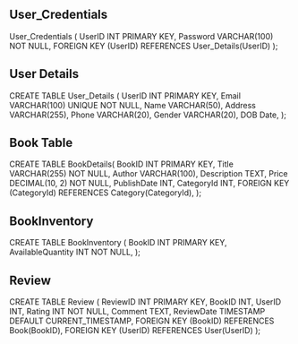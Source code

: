 ## User_Credentials
User_Credentials (
    UserID INT PRIMARY KEY,
    Password VARCHAR(100) NOT NULL,
    FOREIGN KEY (UserID) REFERENCES User_Details(UserID)
);

## User Details
CREATE TABLE User_Details (
    UserID INT PRIMARY KEY,
    Email VARCHAR(100) UNIQUE NOT NULL,
    Name VARCHAR(50),
    Address VARCHAR(255),
    Phone VARCHAR(20),
    Gender VARCHAR(20),
    DOB Date,
);

## Book Table
CREATE TABLE BookDetails(
    BookID INT PRIMARY KEY,
    Title VARCHAR(255) NOT NULL,
    Author VARCHAR(100),
    Description TEXT,
    Price DECIMAL(10, 2) NOT NULL,
    PublishDate INT,
    CategoryId INT,
    FOREIGN KEY (CategoryId) REFERENCES Category(CategoryId),
);

## BookInventory
CREATE TABLE BookInventory (
    BookID INT PRIMARY KEY,
    AvailableQuantity INT NOT NULL,
);

## Review
CREATE TABLE Review (
    ReviewID INT PRIMARY KEY,
    BookID INT,
    UserID INT,
    Rating INT NOT NULL,
    Comment TEXT,
    ReviewDate TIMESTAMP DEFAULT CURRENT_TIMESTAMP,
    FOREIGN KEY (BookID) REFERENCES Book(BookID),
    FOREIGN KEY (UserID) REFERENCES User(UserID)
);


    
